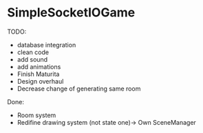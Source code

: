 # SimpleSocketIOGame

TODO:

* database integration
* clean code
* add sound
* add animations
* Finish Maturita
* Design overhaul
* Decrease change of generating same room

Done:

* Room system
* Redifine drawing system (not state one)-> Own SceneManager

